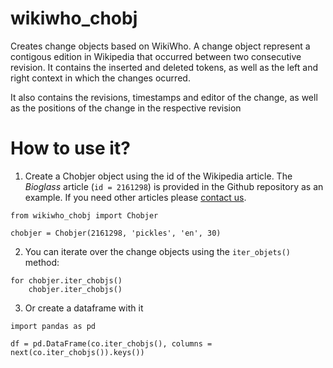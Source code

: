 # wikiwho_chobj

Creates change objects based on WikiWho. A change object represent a contigous edition in Wikipedia that occurred between two consecutive revision. It contains the inserted and deleted tokens, as well as the left and right context in which the changes ocurred. 

It also contains the revisions, timestamps and editor of the change, as well as the positions of the change in the respective revision

# How to use it?


1. Create a Chobjer object using the id of the Wikipedia article. The *Bioglass* article (`id = 2161298`) is provided in the Github repository as an example. If you need other articles please [contact us](https://api.wikiwho.net/contact/).

```
from wikiwho_chobj import Chobjer

chobjer = Chobjer(2161298, 'pickles', 'en', 30)
```

2. You can iterate over the change objects using the `iter_objets()` method:

```
for chobjer.iter_chobjs()
	chobjer.iter_chobjs()
```

3. Or create a dataframe with it

```
import pandas as pd

df = pd.DataFrame(co.iter_chobjs(), columns = next(co.iter_chobjs()).keys())
```
